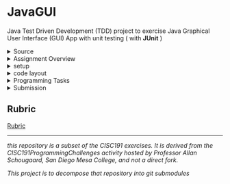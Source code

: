 # JavaGUI
 
Java Test Driven Development (TDD) project to exercise Java Graphical User Interface (GUI) App with unit testing ( with **JUnit** )

<details id="source">
  <summary>Source</summary>

 <em>derived from CISC191GUI</em><br>
 
![220px-MesaLogo](https://github.com/schougaard/SanDiegoMesaCISC191ProgrammingChallenges/assets/716243/334f6724-6afa-4198-9eff-7c49c472cd35)

# San Diego Mesa College CISC 191 Programming Challenges
Programming challenges for San Diego Community College CISC 191 Intermediate Java classes.

Created by
- Professor Dr. Tasha Frankie
- and Professor [Allan Schougaard](https://github.com/schougaard), San Diego Mesa College.

With contributions from: 
- Dom David,
- [Dan Sullivan](https://github.com/uid100)

[source](#source)
<hr />
</details>

<details id="overview">
 <summary>Assignment Overview</summary>

  <details id="api">
   <summary>Java APIs</summary>
   
Learning Java APIs can help you develop a variety of skills, including:
 - **Problem-solving skills:** Java APIs provide a wide range of functionality that can be used to solve a variety of problems. Learning how to use Java APIs effectively will help you develop your problem-solving skills.
 - **Analytical skills:** When using Java APIs, you need to be able to understand the documentation and identify the appropriate classes and methods to use. This will help you develop your analytical skills.
 - **Design skills:** Java APIs can be used to design and implement complex applications. Learning how to use Java APIs effectively will help you develop your design skills.
 - **Coding skills:** Java APIs are written in Java, so learning how to use them will help you improve your Java coding skills.
 - **API development skills:** Once you have a good understanding of how to use Java APIs, you can start to develop your own APIs. This is a valuable skill that can make you more marketable to employers.

In addition to these general skills, learning specific Java APIs can also help you develop specific knowledge and expertise. For example, learning the JDBC API can help you develop expertise in database programming. Learning the Swing API can help you develop expertise in GUI development. And learning the Java EE APIs can help you develop expertise in enterprise application development.

Overall, learning Java APIs is a great way to develop your skills and make yourself a more valuable developer.

 </details>
 <details id="swing">
  <summary>Swing</summary>
  
Java Swing is a GUI widget toolkit for Java. It is part of Oracle's Java Foundation Classes (JFC) - an API for providing a graphical user interface for Java programs. Swing was developed to provide a more sophisticated set of GUI components than the earlier Abstract Window Toolkit (AWT). Swing components are platform-independent, meaning that they will look and behave the same on any platform that supports Java. Swing components are also lightweight, meaning that they do not consume a lot of system resources. Swing provides a wide variety of GUI components, including buttons, labels, text fields, menus, tables, and trees. Swing also supports a pluggable look and feel, which allows you to change the appearance of your Swing application without having to rewrite any code. Java Swing is a popular choice for developing graphical user interfaces for Java applications. It is used to develop a wide variety of applications, including desktop applications, web applications, and mobile applications.
  
In this assignment you will implementing a simple fishing game that will have you explore many of the most common widgets in the Java Swing library. You will also be asked to consider coding the connection between the GUI and the code behind the scenes using the model-view-controller software design pattern.

  </details>
  
[overview](#overview)

<hr />
</details>

<details id="setup">
 <summary>setup</summary>
    <div id="tab-2">
        <div class="panel-body">All of the programming assignments are on the course GitHub repository: <a href="https://github.com/schougaard/CISC191ProgrammingChallenges" target="_blank" rel="noopener">https://github.com/schougaard/CISC191ProgrammingChallenges</a><br />Click on the <strong><i>green &lt;&gt;Code</i></strong> button to download the repo if needed.</div>
    </div>

 [setup](#setup)
 <hr />
</details>

<details id="code-layout">
 <summary>code layout</summary>
 
You are going to make a game about fishing, and a low-fidelity rending of the GUI looks like this:

        <div><img src="https://sdccd.instructure.com/courses/2441328/files/146951807/preview" alt="Gone Fishing game in starting state." width="708" height="258" data-api-endpoint="https://sdccd.instructure.com/api/v1/courses/2441328/files/146951807" data-api-returntype="File" /></div>
        <div>
            <p style="margin-top: 12px; margin-bottom: 12px; color: #2d3b45; font-family: 'Lato Extended', Lato, 'Helvetica Neue', Helvetica, Arial, sans-serif;">The game is played by clicking on the buttons in the middle of the window:</p>
        </div>
        <div><img src="https://sdccd.instructure.com/courses/2441328/files/146951808/preview" alt="Gone Fishing game in partially played state." width="708" height="258" data-api-endpoint="https://sdccd.instructure.com/api/v1/courses/2441328/files/146951808" data-api-returntype="File" /></div>
        <p><br />The layout of this project is similar to the the java classes lab. You will implement the logic of several java classes and interfaces.</p>
        <div>
            <p style="margin-top: 12px; margin-bottom: 12px; color: #2d3b45; font-family: 'Lato Extended', Lato, 'Helvetica Neue', Helvetica, Arial, sans-serif;">When the player clicks on a location without fish, the button turns into an icon indicating empty, and the number of tries is reduced. When the player clicks on a location with a school of fish, the button displays a fish icon, and the number of tries and the number of fish remaining are both reduced.</p>
            <p style="margin-top: 12px; margin-bottom: 12px; color: #2d3b45; font-family: 'Lato Extended', Lato, 'Helvetica Neue', Helvetica, Arial, sans-serif;">When the last fish has been caught or the last try has been used the game is over:</p>
        </div>
        <div><img src="https://sdccd.instructure.com/courses/2441328/files/146951811/preview" alt="Gone Fishing game when fishes win." width="706" height="258" data-api-endpoint="https://sdccd.instructure.com/api/v1/courses/2441328/files/146951811" data-api-returntype="File" /></div>
        <div>There are 3 main files you will edit in this programming assignment: FishingButton, FishingButtonListener, and GoneFishingView.<br />
            <div>
                <h3>FishingButton</h3>
            </div>
            <div>The buttons for the "fishing" portion of this mini-game.</div>
            <h3>FinishButtonListener</h3>
            <div>This will help handle the events and actions dealing with clicking the buttons.</div>
            <h3>GoneFishingView</h3>
            <div>This is where you will add all the components that the users will see.</div>
            <div><span style="color: #2d3b45; font-family: 'Lato Extended', Lato, 'Helvetica Neue', Helvetica, Arial, sans-serif; font-size: 1.8em;">User Stories</span></div>
            <div>
                <p style="margin-top: 12px; margin-bottom: 12px; color: #2d3b45; font-family: 'Lato Extended', Lato, 'Helvetica Neue', Helvetica, Arial, sans-serif;">Implement the following user stories&nbsp;<strong>one by one</strong>&nbsp;in the order given. If you need additional help, go to the more detailed descriptions on the Programming Task page.</p>
                <ol style="padding: 0px; margin-right: 0px; margin-bottom: 6px; margin-left: 25px; color: #2d3b45; font-family: 'Lato Extended', Lato, 'Helvetica Neue', Helvetica, Arial, sans-serif;">
                    <li>As a computer user, I can see a window with the title "Gone Fishing" so I can see what program I am running.</li>
                    <li>As a computer user, when I click on the X in the top corner of the window, the program exits.</li>
                    <li>As a computer user, I can see instructions in the window.</li>
                    <li>As a computer user, I can see who programmed the game.</li>
                    <li>As a computer user, I can see the grid where the game is played. The grid is 6 by 6 buttons.</li>
                    <li>As a computer user, when I start the program, I can see all the UI widgets in the game.</li>
                    <li>As a player, I can see how many tries I have left on a slider, so I can see if I am winning. I start with 30 tries.</li>
                    <li>As a player, I can see how many schools of fish are left on a slider, so I can see if the fish are winning. The game starts with 10 schools of fish.</li>
                    <li>When I click on a button in the grid, it shows me if I caught a fish or not, so I can see my fishing skills.</li>
                    <li>When I click on a button in the grid, I cannot click on it again, so I cannot cheat.</li>
                    <li>When I click on a button, the number of tries goes down by one.</li>
                    <li>When I click on a button, and I caught a school of fish, the number of schools of fish goes down by one.</li>
                    <li>If I manage to catch all the fish before I run out of tries, I get a message: "Game Over - You Win!" and the program exits.</li>
                    <li>If I run out of tries before I have caught all the fish, I get a message: "Game Over - Fishes Win!" and the program exits.</li>
                </ol>
            </div>
        </div>
    </div>

 [code-layout](#code-layout)
 <hr />
</details>

<details id="programming-tasks">
 <summary>Programming Tasks</summary>
    
        <h2>Programming Task(s)</h2>
        <p>The tested portion of this programming assignment is very short. The majority of the work will be on creating the GUI and implementing the stories where you will work directly with the GUI rather than the tester file.</p>
        <details style="margin-bottom: 25px;">
            <summary style="cursor: pointer;">testGoneFishingButton</summary>
            <br />
            <div style="border: thin solid #f1f3f4; padding-top: 5px; padding-right: 15px; padding-bottom: 5px;">
                <ul>
                    <li>The buttons in the GUI will keep track of their row-col position in the grid.
                        <ul>
                            <li>Add the required instance variables (fields) to keep track of this information.</li>
                        </ul>
                    </li>
                    <li>Complete the constructor to initialize the instance variables (fields)</li>
                    <li>Add the two getters to be able to get the row and column position of a FishingButton</li>
                </ul>
            </div>
        </details>
        <details style="margin-bottom: 25px;">
            <summary style="cursor: pointer;">testGoneFishingView</summary>
            <br />
            <div style="border: thin solid #f1f3f4; padding-top: 5px; padding-right: 15px; padding-bottom: 5px;">
                <ul>
                    <li>Add an instance variable (field) in the GoneFishingView for a GoneFishingModel</li>
                    <li>Constructor:
                        <ol>
                            <li>Don't forget to assign the model instance variable to the parameter of the constructor</li>
                            <li>Add a title to the JFrame. REMINDER: The class you are in extends <a href="https://docs.oracle.com/javase/8/docs/api/javax/swing/JFrame.html" target="_blank" rel="noopener">JFrame</a> so you have access to ALL public setters in JFrame. A GoneFishingView IS-A JFrame. Look through the API if you need reminders on available methods or use Eclipse's auto-suggest features. For example, you can write <strong><i>this.</i></strong> in the constructor to look through available methods of the JFrame API. The <strong>this</strong> keyword refers to the current instance of the object and the <i><strong>dot</strong></i> operator, of course,&nbsp; is how you access methods and public attributes of an object.</li>
                            <li>You'll be working with labels and buttons. Perhaps look through<a href="https://www.javatpoint.com/java-jframe" target="_blank" rel="noopener"> this example</a> first to see if you can simply add to the JFrame then go back and try to get what you need in this actual programming assignment. The hope is you're at least comfortable adding components to the JFrame. Your current trouble should be in placing the components where you want them rather than being too afraid to add any component at all. :)<br />You can run the GoneFishingView class so that you can see what you are adding to the JFrame.</li>
                            <li>At this point, do not worry too much about the tester file and play around with getting widgets to the JFrame. Additional Hints are shown below</li>
                        </ol>
                    </li>
                </ul>
            </div>
        </details>
        <details style="margin-bottom: 25px;">
            <summary style="cursor: pointer;">GoneFishingView</summary>
            <br />
            <div style="border: thin solid #f1f3f4; padding-top: 5px; padding-right: 15px; padding-bottom: 5px;">
                <p>You will have to use layout managers in this assignment so that you can position the components (widgets) on the JFrame where you want them to go. Run this file instead of the tester so that you can check out the GUI. Running the tester will close the GUI automatically thus preventing you from checking your progress on building the user interface.</p>
                <ol>
                    <li>Start by adding a BorderLayout to the main JFrame. Technically this is the default layout for JFrame, but it's being shown here to introduce you to the setLayout method and the creation of a layout manager object.&nbsp;<br />To add a layout, you must instantiate an object of that type (in this case BorderLayout) and then pass it to the setLayout method of the JFrame or JPanel.You can also do this in one line since we don't need to keep track of the instance of the layout manager. <br />
                        <pre>this.setLayout(new BorderLayout()); //the this keyword refers to the instance of the GoneFishingView which IS-A JFrame.</pre>
                        <p>You may need to import the necessary libraries to use BorderLayout like you have done when adding the other components.</p>
                    </li>
                    <li>Positioning<br /><img src="https://sdccd.instructure.com/courses/2441328/files/146951908/preview" alt="BorderLayout diagram." data-api-endpoint="https://sdccd.instructure.com/api/v1/courses/2441328/files/146951908" data-api-returntype="File" /><br />At this point, you now have access to the BorderLayout positions as shown in the image above.</li>
                    <li>Add the first JLabel for the "instructions" and add it to the West side. <br />
                        <pre>JLabel instructions = new JLabel("Click on the buttons to fish");<br />this.add(instructions, BorderLayout.WEST);</pre>
                        <p>But.... Let's actually add it to a JPanel and then add the JPanel to the JFrame. If you consider the Gone Fishing preview, you are breaking up the JFrame into different areas that are managed by JPanels. You will add the components to the JPanel and then finally place the JPanel in the JFrame.&nbsp;</p>
                        <pre>JPanel instructions = new JPanel();                                    //Create the JPanel<br />JLabel instructionLabel = new JLabel("Click on the buttons to fish");  //Create and add the component to the JPanel<br />instructions.add(instructionLabel);           <br />this.add(instructions,  BorderLayout.WEST)                             //add the JPanel to the JFrame in the WEST location</pre>
                        <p>There is an overridden version of add where you can specify where to place the element as shown in the code above. BorderLayout holds static variables for the locations: WEST, EAST, CENTER, NORTH, SOUTH</p>
                    </li>
                </ol>
            </div>
        </details>
        <details style="margin-bottom: 25px;">
            <summary style="cursor: pointer;">"fishing"Panel!</summary>
            <br />
            <div style="border: thin solid #f1f3f4; padding-top: 5px; padding-right: 15px; padding-bottom: 5px;">
                <p><img src="https://sdccd.instructure.com/courses/2441328/files/146951912/preview" alt="Gone Fishing game at start of game." data-api-endpoint="https://sdccd.instructure.com/api/v1/courses/2441328/files/146951912" data-api-returntype="File" /></p>
                <p>The center of the JFrame holds all the buttons which is where the "fishing" will take place. Clicking on the buttons can lead to revealing a "fish".</p>
                <ol>
                    <li>Create a new JPanel and add a <a href="https://docs.oracle.com/javase%2F7%2Fdocs%2Fapi%2F%2F/java/awt/GridLayout.html" target="_blank" rel="noopener">GridLayout</a> to hold enough buttons that are shown in the programming assignment. When creating a GridLayout, there are two parameters that you pass to set the # of rows and the # of columns of the grid. As you add components to the JPanel, it would fill these "cells" from left to right and top to bottom. <br />Pause. Look at the model class now. Are there variables in this class that you should use that dictates how many buttons you should have in this fishing game? The model holds some instance variables that can be easily updated later if you wanted to alter the number of buttons. Use the model information when creating the buttons (how many).&nbsp;</li>
                    <li>Write a nested loop that will allow you to generate the total number of buttons required. The nested loop should resemble a 2D array traversal because you will need the row and column information!<br />The row-column information is required because the buttons in the GUI must store their row-column position!</li>
                    <li>Add the fishing buttons to the JPanel (not directly to the JFrame).</li>
                    <li>Add the JPanel object to the center of the JFrame.</li>
                    <li>You will revisit this section later to connect the listener class to the buttons so that they perform an action when there is a click event on them.</li>
                </ol>
            </div>
        </details>
        <details style="margin-bottom: 25px;">
            <summary style="cursor: pointer;">SliderPanel</summary>
            <br />
            <div style="border: thin solid #f1f3f4; padding-top: 5px; padding-right: 15px; padding-bottom: 5px;">
                <p>The instruction label was placed in a <span style="font-family: 'Courier New';">JPanel</span> that was placed in the WEST, and the fishing buttons were placed in a JPanel that was then added to the center. What should you do with the Sliders?</p>
                <ol>
                    <li>Create a JPanel where you will add the sliders</li>
                    <li>Create a Slider and figure out how to set its properties so that it's vertical and looks like the image in this programming assignment. Look for ways to change the following: maximum, tick spacing, paint ticks, paint labels, enabled/disabled, border</li>
                    <li>Add a layout manager to the JPanel. What kind should you add? Hint: If you want, you can think of that slider section as a 1-by-n grid!</li>
                    <li>Add the Sliders and any necessary labels to the JPanel.</li>
                    <li>Add the JPanel to the JFrame on the EAST side.</li>
                </ol>
            </div>
        </details>
        <details style="margin-bottom: 25px;">
            <summary style="cursor: pointer;">BottomLabel</summary>
            <br />
            <div style="border: thin solid #f1f3f4; padding-top: 5px; padding-right: 15px; padding-bottom: 5px;">
                <ol>
                    <li>
                        <div class="panel-body">
                            <ol>
                                <li>Create JPanel to hold the JLabel</li>
                                <li>Add the JLabel to the JPanel</li>
                                <li>Add the JPanel to the JFrame in the SOUTH.</li>
                            </ol>
                            <p>At this point, you have put in a lot of work getting the user interface up and going. It should roughly resemble the layout in the picture, but some slight changes here and there should be ok. The tester does not test that the layout is exactly the same so you have some leeway.</p>
                        </div>
                    </li>
                </ol>
            </div>
        </details>
        <details style="margin-bottom: 25px;">
            <summary style="cursor: pointer;">fishingButtonListener</summary>
            <br />
            <div style="border: thin solid #f1f3f4; padding-top: 5px; padding-right: 15px; padding-bottom: 5px;">
                <p>The FishingButtonListener class will implement the behaviors of an ActionListener. It will connect the GUI buttons and the model together when users interact with the fishing panel.</p>
                <ol>
                    <li>Add the required relationship in the class header so that this class can claim to behave like the ActionListener interface. Import any necessary libraries to use ActionListener.</li>
                    <li>Once a class implements an interface, it must provide all of the methods that are defined in the interface it implements. Do that now. Recall that Eclipse makes this easy for you by using the first quick fix.</li>
                    <li>Complete the constructor and be sure to add any required instance variables (fields).</li>
                </ol>
                <p>actionPerformed</p>
                <p>This is the method that will run when there is a mouse click on the fishing buttons. We will now be using the GoneFishingModel.</p>
                <ol>
                    <li>Take a moment to do a quick scan of the <span style="font-family: 'Courier New';">GoneFishingModel</span> which keeps track of the state of our game.</li>
                    <li>Pay special attention to the <span style="font-family: 'Courier New';">fishAt </span>method.<br />What are the formal parameters? <br />What data does this return? What instance variables does it alter?</li>
                    <li>Comment out the <span style="font-family: 'Courier New';">GoneFishingModel</span>. You will see that there are TODO comments in this file. Take the time now to try to piece together what the model will do for the game.</li>
                    <li>In the actionPerformed method, figure out how to call the model's fishAt method. Where are the actual parameters coming from to use this method?</li>
                    <li>The fishAt method should be in a conditional statement to check if it returns true. Change the text of the button to "fish" if there is a fish, otherwise, it should be "X".</li>
                    <li>Call the GUI class' updateUI method.<br /><br /></li>
                </ol>
                <p>&nbsp;</p>
                <p>addActionListener</p>
                <p>What you have just completed are the separate code for the button and the listener. The FishingButtonListener needs to be added as the action listener of the buttons once you have completed the majority of the tasks that the listener will complete.</p>
                <ol>
                    <li>Go back to the view class</li>
                    <li>Look for the area where you created the FishingButton objects.</li>
                    <li>After creating a button, add the actionlistener! The update should look something similar to the code below. <br />
                        <pre><span style="background-color: #ffff00; color: #000000;">This is the code inside the nested loop from the view constructor	<br /></span><br /> //create a FishingButton!<br />  FishingButton fish = new FishingButton(row, col);<br />				<br />  //connect the listener<br />  fish.addActionListener( new FishingButtonListener(model, this, fish) );</pre>
                    </li>
                </ol>
            </div>
        </details>
        <details style="margin-bottom: 25px;">&nbsp; &nbsp; &nbsp; &nbsp; &nbsp; &nbsp;
            <summary style="cursor: pointer;">GoneFishingView-updateUI</summary>
            <br />
            <div style="border: thin solid #f1f3f4; padding-top: 5px; padding-right: 15px; padding-bottom: 5px;">
                <ul>
                    <li>
                        <p>This class has access to the model therefore it always has access to the latest updates. Find a way to update the sliders by getting the updated information from the model.&nbsp;</p>
                        <p>Tidy up the Fishing View. For example, add a minimum dimension so that when you click on the buttons, you do not end up with any ellipses due to the buttons being too small to display the text. You can also play around with styling the buttons if you want to explore further customization!</p>
                    </li>
                </ul>
            </div>
        </details>
    </div>

     [programming-tasks](#programming-tasks)
 <hr />
</details>

<details id=submission>
 <summary>Submission</summary>

## Complete and zip the project
1. Run and add the code to the src folder until the tests are successful.
2. Uncomment each test case in the **Test** file (`TestAdvancedClasses.java`), one at a time. 
Do not modify the content in this file except to uncomment the tests. Add and modify class files
as needed for the tests to pass.
3. Review and refactor any of the code as needed:
    - be sure your code follows good coding practices and coding style and standards.
    - update the javadoc comments at the top of the file to add your name as author
    - update the comments for each method in the file.
4. Export the project as a zip file and submit your work.
   _Note: You are turning in the Eclipse project so that I can easily open it and run it on my computer._

     [submission](#submission)
 <hr />
</details>

## Rubric

[Rubric](Rubric.md)


___________

_this repository is a subset of the CISC191 exercises. It is derived from the CISC191ProgrammingChallenges 
activity hosted by Professor Allan Schougaard, San Diego Mesa College, and not a direct fork._

_This project is to decompose that repository into git submodules_
